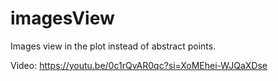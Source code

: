 # imagesView
Images view in the plot instead of abstract points. 

Video: https://youtu.be/0c1rQvAR0qc?si=XoMEhei-WJQaXDse
